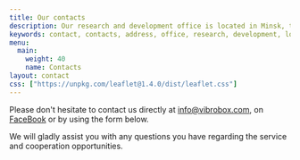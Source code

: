 ```yaml
---
title: Our contacts
description: Our research and development office is located in Minsk, the capital of Belarus. We respond to every email or FaceBook message.
keywords: contact, contacts, address, office, research, development, location, Minsk, Belarus
menu:
  main:
    weight: 40
    name: Contacts
layout: contact
css: ["https://unpkg.com/leaflet@1.4.0/dist/leaflet.css"]
---
```

Please don't hesitate to contact us directly at <info@vibrobox.com>, on [FaceBook](https://m.me/VibroBox) or by using the form below.

We will gladly assist you with any questions you have regarding the service and cooperation opportunities.
